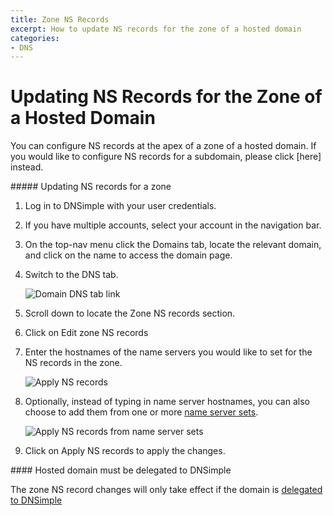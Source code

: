 ```yaml
---
title: Zone NS Records
excerpt: How to update NS records for the zone of a hosted domain
categories:
- DNS
---
```


# Updating NS Records for the Zone of a Hosted Domain

You can configure NS records at the apex of a zone of a hosted domain. If you would like to configure NS records for a subdomain, please click [here] instead.

<div class="section-steps" markdown="1">
##### Updating NS records for a zone

1.  Log in to DNSimple with your user credentials.
1.  If you have multiple accounts, select your account in the navigation bar.
1.  On the top-nav menu click the <label>Domains</label> tab, locate the relevant domain, and click on the name to access the domain page.
1.  Switch to the <label>DNS</label> tab.

    ![Domain DNS tab link](/files/domain-tab-dns-link.png)
1. Scroll down to locate the Zone NS records section.
1. Click on <label>Edit zone NS records</label>
1. Enter the hostnames of the name servers you would like to set for the NS records in the zone.

    ![Apply NS records](/files/zone-ns-records-update.png)
1. Optionally, instead of typing in name server hostnames, you can also choose to add them from one or more [name server sets](/articles/name-server-sets).

    ![Apply NS records from name server sets](/files/zone-ns-records-name-server-set.png)
1. Click on <label>Apply NS records</label> to apply the changes.
</div>

<info>
#### Hosted domain must be delegated to DNSimple

The zone NS record changes will only take effect if the domain is [delegated to DNSimple](/articles/delegating-dnsimple-hosted)
</info>
